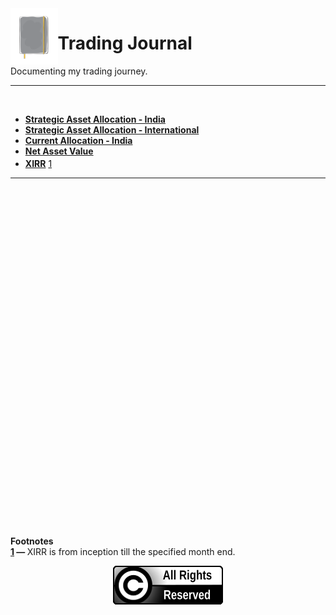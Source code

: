 <img align='left' alt='Journal Logo' src='./files/journal_logo.svg' width='15%'>

# Trading Journal
Documenting my trading journey.

---

<br/>

* **[Strategic Asset Allocation - India](./strategic_asset_allocation-india.md)**
* **[Strategic Asset Allocation - International](./strategic_asset_allocation-international.md)**
* **[Current Allocation - India](https://github.com/ayandossdotnet/trading_journal/blob/main/current_allocation_india.csv)**
* **[Net Asset Value](https://github.com/ayandossdotnet/trading_journal/blob/main/nav_data.csv)**
* **[XIRR](https://github.com/ayandossdotnet/trading_journal/blob/main/xirr.csv)** <a name="a1"><sup>[1](#xirr)</sup></a>

---

<br/>
<br/>
<br/>
<br/>

<br/>
<br/>
<br/>
<br/>
<br/>
<br/>
<br/>
<br/>
<br/>
<br/>
<br/>
<br/>
<br/>
<br/>
<br/>
<br/>
<br/>
<br/>
<br/>
<br/><br/>
<br/>
<br/>
<br/>
<br/>
<br/>
<br/>
<br/>

**Footnotes**  
<b id="xirr">[1](#a1) — </b> XIRR is from inception till the specified month end.


<p align="center"><img src="./files/all_rights_reserved.svg"/)</p>
